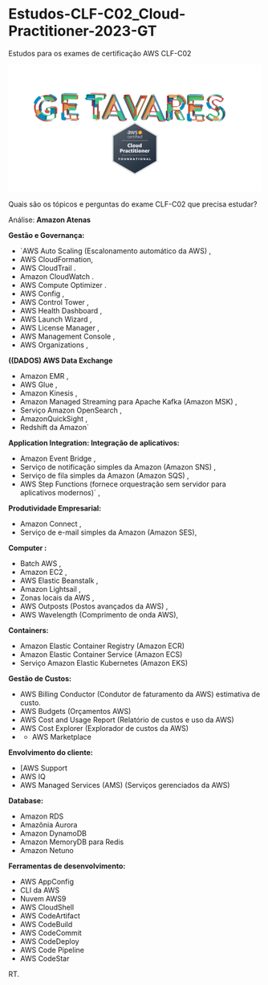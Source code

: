 # Estudos-CLF-C02_Cloud-Practitioner-2023-GT

Estudos  para os exames de  certificação AWS  CLF-C02


![ARTE_36-AWS-GE.T-2000X2000.jpg](ARTE_36-AWS-GE.T-2000X2000.jpg)

Quais são os tópicos e perguntas do exame CLF-C02 que precisa estudar? 


Análise:
**Amazon Atenas**

**Gestão e Governança:**
* `AWS Auto Scaling (Escalonamento automático da AWS) ,
* AWS CloudFormation,
* AWS CloudTrail .
* Amazon CloudWatch .
* AWS Compute Optimizer .
* AWS Config ,
* AWS Control Tower ,
* AWS Health Dashboard ,
* AWS Launch Wizard ,
* AWS License Manager ,
* AWS Management Console ,
* AWS Organizations ,

**((DADOS) AWS Data Exchange**
* Amazon EMR ,
* AWS Glue ,
* Amazon Kinesis ,
* Amazon Managed Streaming para Apache Kafka (Amazon MSK) ,
* Serviço Amazon OpenSearch ,
* AmazonQuickSight ,
* Redshift da Amazon` 

**Application Integration: Integração de aplicativos:**
* Amazon Event Bridge ,
* Serviço de notificação simples da Amazon (Amazon SNS) ,
* Serviço de fila simples da Amazon (Amazon SQS) ,
* AWS Step Functions  (fornece orquestração sem servidor para aplicativos modernos)` ,

**Produtividade Empresarial:**
* Amazon Connect ,
* Serviço de e-mail simples da Amazon (Amazon SES),


**Computer :**

* Batch AWS ,
* Amazon EC2 ,
* AWS Elastic Beanstalk ,
* Amazon Lightsail ,
* Zonas locais da AWS ,
* AWS Outposts (Postos avançados da AWS) ,
* AWS Wavelength (Comprimento de onda AWS),

**Containers:**

* Amazon Elastic Container Registry (Amazon ECR)
* Amazon Elastic Container Service (Amazon ECS)
* Serviço Amazon Elastic Kubernetes (Amazon EKS)



**Gestão de Custos:**
* AWS Billing Conductor (Condutor de faturamento da AWS) estimativa de custo.
* AWS Budgets (Orçamentos AWS)
* AWS Cost and Usage Report (Relatório de custos e uso da AWS)
* AWS Cost Explorer (Explorador de custos da AWS)
* * AWS Marketplace


**Envolvimento do cliente:**
* [AWS Support
* AWS IQ
* AWS Managed Services (AMS) (Serviços gerenciados da AWS) 

**Database:**
* Amazon RDS
* Amazônia Aurora
* Amazon DynamoDB
* Amazon MemoryDB para Redis
* Amazon Netuno

**Ferramentas de desenvolvimento:**
* AWS AppConfig
* CLI da AWS
* Nuvem AWS9
* AWS CloudShell
* AWS CodeArtifact
* AWS CodeBuild
* AWS CodeCommit
* AWS CodeDeploy
* AWS Code Pipeline
* AWS CodeStar











RT.






